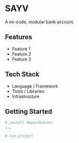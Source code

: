 # SAYV

A no-code, modular bank account.

## Features

- Feature 1
- Feature 2
- Feature 3

## Tech Stack

- Language / Framework
- Tools / Libraries
- Infrastructure

## Getting Started

```bash
# install dependencies
...

# run project
```
